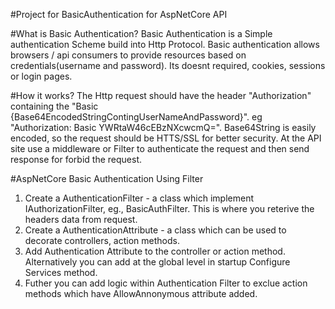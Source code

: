 
#Project for BasicAuthentication for AspNetCore API



#What is Basic Authentication?
 Basic Authentication is a Simple authentication Scheme build into Http Protocol. Basic authentication allows browsers / api consumers to provide resources based on 
 credentials(username and password). Its doesnt required, cookies, sessions or login pages.

#How it works?
 The Http request should have the header "Authorization" containing the "Basic {Base64EncodedStringContingUserNameAndPassword}". eg "Authorization: Basic YWRtaW46cEBzNXcwcmQ=".
 Base64String is easily encoded, so the request should be HTTS/SSL for better security.
 At the API site use a middleware or Filter to authenticate the request and then send response for forbid the request.

#AspNetCore Basic Authentication Using Filter
 1. Create a AuthenticationFilter    - a class which implement IAuthorizationFilter, eg., BasicAuthFilter. This is where you reterive the headers data from request.
 2. Create a AuthenticationAttribute - a class which can be used to decorate controllers, action methods.
 3. Add Authentication Attribute to the controller or action method. Alternatively you can add at the global level in startup Configure Services method.
 4. Futher you can add logic within Authentication Filter to exclue action methods which have AllowAnnonymous attribute added.